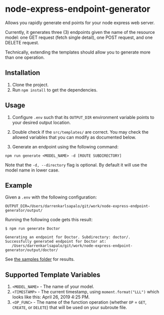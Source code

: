 # node-express-endpoint-generator

Allows you rapidly generate end points for your node express web server. 

Currently, it generates three (3) endpoints given the name of the resource model: one GET request (fetch single detail), one POST request, and one DELETE request.

Technically, extending the templates should allow you to generate more than one operation.

## Installation

1. Clone the project.
2. Run `npm install` to get the dependencies.

## Usage

1. Configure `.env` such that its `OUTPUT_DIR` environment variable points to your desired output location.

2. Double check if the `src/templates/` are correct. You may check the allowed variables that you can modify as documented below.

3. Generate an endpoint using the following command: 

```
npm run generate <MODEL_NAME> -d [ROUTE SUBDIRECTORY]
```

Note that the `-d, --directory` flag is optional. By default it will use the model name in lower case.

## Example

Given a `.env` with the following configuration:

```
OUTPUT_DIR=/Users/darrenkarlsapalo/git/work/node-express-endpoint-generator/output/
```

Running the following code gets this result:

```
$ npm run generate Doctor

Generating an endpoint for Doctor. Subdirectory: doctor/.
Successfully generated endpoint for Doctor at:
   /Users/darrenkarlsapalo/git/work/node-express-endpoint-generator/output/doctor/

```

See [the samples folder](https://github.com/darrensapalo/express-endpoint-generator/tree/master/samples/doctor) for results.

## Supported Template Variables

1. `<MODEL_NAME>` - The name of your model.
2. `<TIMESTAMP>` - The current timestamp, using `moment.format("LLL")` which looks like this: April 26, 2019 4:25 PM.
3. `<OP_FUNC>` - The name of the function operation (whether `OP` = `GET`, `CREATE`, or `DELETE`) that will be used on your subroute file.